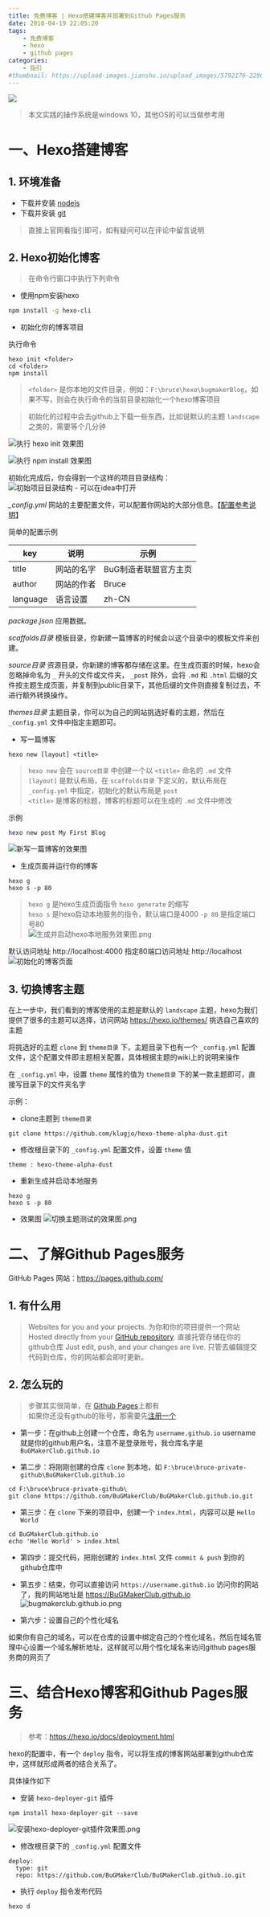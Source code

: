 ```yaml
---
title: 免费博客 | Hexo搭建博客并部署到Github Pages服务
date: 2018-04-19 22:05:20
tags: 
    - 免费博客
    - hexo
    - github pages
categories: 
    - 指引
#thumbnail: https://upload-images.jianshu.io/upload_images/5792176-229023d54e3a1030.jpg?imageMogr2/auto-orient/strip%7CimageView2/2/w/1240
---
```

![](https://upload-images.jianshu.io/upload_images/5792176-b0a8d7d510f78b1e.jpg?imageMogr2/auto-orient/strip%7CimageView2/2/w/1240)
> 本文实践的操作系统是windows 10，其他OS的可以当做参考用

<!-- more -->

# 一、Hexo搭建博客
## 1. 环境准备
* 下载并安装 [nodejs](https://nodejs.org) 
* 下载并安装 [git](https://git-scm.com/)
> 直接上官网看指引即可，如有疑问可以在评论中留言说明

## 2. Hexo初始化博客
> 在命令行窗口中执行下列命令

* 使用npm安装hexo

```bash
npm install -g hexo-cli
```

* 初始化你的博客项目

执行命令
```
hexo init <folder>
cd <folder>
npm install
```
> `<folder>` 是你本地的文件目录，例如：`F:\bruce\hexo\bugmakerBlog`，如果不写，则会在执行命令的当前目录初始化一个hexo博客项目  

> 初始化的过程中会去github上下载一些东西，比如说默认的主题 `landscape` 之类的，需要等个几分钟

![执行 hexo init 效果图](https://upload-images.jianshu.io/upload_images/5792176-4f9221b93e2e8881.png?imageMogr2/auto-orient/strip%7CimageView2/2/w/1240)

![执行 npm install 效果图](https://upload-images.jianshu.io/upload_images/5792176-e891100b071f5238.png?imageMogr2/auto-orient/strip%7CimageView2/2/w/1240)

初始化完成后，你会得到一个这样的项目目录结构：  
![初始项目目录结构 - 可以在idea中打开](https://upload-images.jianshu.io/upload_images/5792176-c703cdabc856c8ee.png?imageMogr2/auto-orient/strip%7CimageView2/2/w/1240)

*_config.yml*
网站的主要配置文件，可以配置你网站的大部分信息。【[配置参考说明](https://hexo.io/docs/configuration.html)】

简单的配置示例

key | 说明 | 示例
---- | ------ | -------
title | 网站的名字 | BuG制造者联盟官方主页
author | 网站的作者 | Bruce
language | 语言设置 | zh-CN 

*package.json*
应用数据。

*scaffolds目录*
模板目录，你新建一篇博客的时候会以这个目录中的模板文件来创建。

*source目录*
资源目录，你新建的博客都存储在这里。在生成页面的时候，hexo会忽略掉命名为 `_` 开头的文件或文件夹， `_post` 除外，会将 `.md` 和 `.html` 后缀的文件按主题生成页面，并复制到public目录下，其他后缀的文件则直接复制过去，不进行额外转换操作。

*themes目录*
主题目录，你可以为自己的网站挑选好看的主题，然后在 `_config.yml` 文件中指定主题即可。

* 写一篇博客
```
hexo new [layout] <title>
```
> `hexo new` 会在 `source目录` 中创建一个以 `<title>` 命名的 `.md` 文件
> `[layout]` 是默认布局，在 `scaffolds目录` 下定义的，默认布局在 `_config.yml` 中指定，初始化的默认布局是 `post`  
> `<title>` 是博客的标题，博客的标题可以在生成的 `.md` 文件中修改

示例
```
hexo new post My First Blog
```

![新写一篇博客的效果图](https://upload-images.jianshu.io/upload_images/5792176-c694d73b59100c23.png?imageMogr2/auto-orient/strip%7CimageView2/2/w/1240)


* 生成页面并运行你的博客
```
hexo g
hexo s -p 80
```

> `hexo g` 是hexo生成页面指令 `hexo generate` 的缩写  
> `hexo s` 是hexo启动本地服务的指令，默认端口是4000
> `-p 80` 是指定端口号80  
![生成并启动hexo本地服务效果图.png](https://upload-images.jianshu.io/upload_images/5792176-beede0991b359d42.png?imageMogr2/auto-orient/strip%7CimageView2/2/w/1240)

默认访问地址 http://localhost:4000
指定80端口访问地址 http://localhost
![初始化的博客页面](https://upload-images.jianshu.io/upload_images/5792176-94b98fd9754af28e.png?imageMogr2/auto-orient/strip%7CimageView2/2/w/1240)

## 3. 切换博客主题

在上一步中，我们看到的博客使用的主题是默认的 `landscape` 主题，hexo为我们提供了很多的主题可以选择，访问网站 https://hexo.io/themes/ 挑选自己喜欢的主题

将挑选好的主题 `clone` 到 `theme目录` 下，主题目录下也有一个 `_config.yml` 配置文件，这个配置文件即主题相关配置，具体根据主题的wiki上的说明来操作

在 `_config.yml` 中，设置 `theme` 属性的值为 `theme目录` 下的某一款主题即可，直接写目录下的文件夹名字

示例：

* clone主题到 `theme目录`
```
git clone https://github.com/klugjo/hexo-theme-alpha-dust.git
```

* 修改根目录下的 `_config.yml` 配置文件，设置 `theme` 值
```
theme : hexo-theme-alpha-dust
```

* 重新生成并启动本地服务
```
hexo g
hexo s -p 80
```

* 效果图
![切换主题测试的效果图.png](https://upload-images.jianshu.io/upload_images/5792176-1567bfe856c9b473.png?imageMogr2/auto-orient/strip%7CimageView2/2/w/1240)
 

# 二、了解Github Pages服务

GitHub Pages 网站：https://pages.github.com/

## 1. 有什么用
> Websites for you and your projects. 为你和你的项目提供一个网站
> Hosted directly from your [GitHub repository](https://github.com/).  直接托管存储在你的github仓库
> Just edit, push, and your changes are live. 只管去编辑提交代码到仓库，你的网站都会即时更新。

## 2. 怎么玩的

> 步骤其实很简单，在 [Github Pages](https://pages.github.com/)上都有  
> 如果你还没有github的账号，那需要先[注册一个](https://github.com/join?source=header-home)

* 第一步：在github上创建一个仓库，命名为 `username.github.io` username就是你的github用户名，注意不是登录账号，我仓库名字是 `BuGMakerClub.github.io`

* 第二步：将刚刚创建的仓库 `clone` 到本地，如 `F:\bruce\bruce-private-github\BuGMakerClub.github.io`
```
cd F:\bruce\bruce-private-github\
git clone https://github.com/BuGMakerClub/BuGMakerClub.github.io.git
```

* 第三步：在 `clone` 下来的项目中，创建一个 `index.html`，内容可以是 `Hello World`
```
cd BuGMakerClub.github.io
echo 'Hello World' > index.html
```

* 第四步：提交代码，把刚创建的 `index.html` 文件 `commit & push` 到你的 github仓库中

* 第五步：结束，你可以直接访问 `https://username.github.io` 访问你的网站了，我的网站地址是 https://BuGMakerClub.github.io
![bugmakerclub.github.io.png](https://upload-images.jianshu.io/upload_images/5792176-40fade0059f0d63c.png?imageMogr2/auto-orient/strip%7CimageView2/2/w/1240)

* 第六步：设置自己的个性化域名

如果你有自己的域名，可以在仓库的设置中绑定自己的个性化域名，然后在域名管理中心设置一个域名解析地址，这样就可以用个性化域名来访问github pages服务商的网页了

# 三、结合Hexo博客和Github Pages服务

> 参考：https://hexo.io/docs/deployment.html

hexo的配置中，有一个 `deploy` 指令，可以将生成的博客网站部署到github仓库中，这样就形成两者的结合关系了。

具体操作如下

* 安装 `hexo-deployer-git` 插件
```
npm install hexo-deployer-git --save
```
![安装hexo-deployer-git插件效果图.png](https://upload-images.jianshu.io/upload_images/5792176-628ac31805a23f96.png?imageMogr2/auto-orient/strip%7CimageView2/2/w/1240)

* 修改根目录下的 `_config.yml` 配置文件
```
deploy:
  type: git
  repo: https://github.com/BuGMakerClub/BuGMakerClub.github.io.git
```

* 执行 `deploy` 指令发布代码
```
hexo d
```
